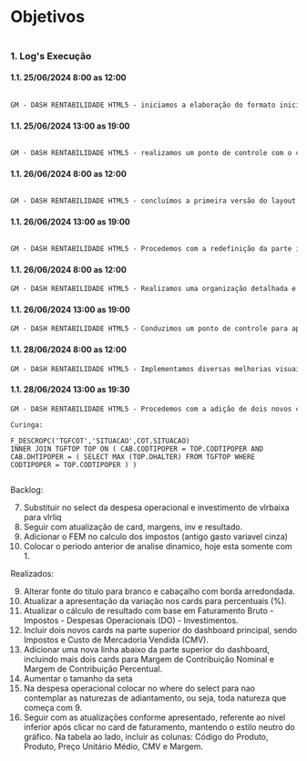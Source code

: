 # Objetivos
```markdown


```


### 1. Log's Execução


#### 1.1. 25/06/2024 8:00 as 12:00
```markdown

GM - DASH RENTABILIDADE HTML5 - iniciamos a elaboração do formato inicial do dashboard a partir do dash principal, estruturando-o em 4 cards principais divididos em faturamento, despesas operacionais, investimento e resultado. Cada card foi configurado com informações consolidadas, acompanhadas de um detalhamento no rodapé que exibe valores do período anterior. Introduzimos ícones representativos para cada card e implementamos efeitos visuais ao passar o mouse sobre eles. Além disso, configuramos um select de intervalo de datas no dashboard para filtrar todos os componentes responsivamente, resultando em uma versão inicial do painel principal.

```


#### 1.1. 25/06/2024 13:00 as 19:00
```markdown

GM - DASH RENTABILIDADE HTML5 - realizamos um ponto de controle com o cliente, que destacou pontos essenciais para o projeto e esta primeira etapa do dash principal. Posteriormente, atualizamos o dashboard para incluir um total de 8 cards: 4 na parte superior, 2 na parte intermediária e 2 na parte inferior. Refinamos os efeitos visuais ao passar o mouse sobre os cards, ajustando transições de cores, e atualizamos os ícones para o formato SVG, melhorando significativamente sua aparência. Além disso, desenvolvemos um select de data para iniciar a integração de dados reais no primeiro card, avançando assim na implementação e funcionalidade do dashboard.

```


#### 1.1. 26/06/2024 8:00 as 12:00
```markdown

GM - DASH RENTABILIDADE HTML5 - concluímos a primeira versão do layout dos cards e dedicamos esforços à estruturação do select principal para o dashboard na seção principal. Identificamos e definimos os valores essenciais para faturamento, devolução, hectolitro e descontos, agrupando-os no select para totalização dos respectivos dados. Iniciamos a integração de dados nos cards correspondentes e produzimos um vídeo para o ponto de controle com o cliente, onde discutimos ajustes solicitados e outras definições de escopo necessárias. 

```


#### 1.1. 26/06/2024 13:00 as 19:00
```markdown

GM - DASH RENTABILIDADE HTML5 - Procedemos com a redefinição da parte inferior do dashboard, reduzindo de 2 cards para 1, o que nos permitiu integrar a logo da empresa na parte inferior esquerda, ajustando seu tamanho para melhor se adequar ao espaço disponível. Reorganizamos os ícones que representam os valores consolidados e refinamos o select principal ao adicionar informações do período anterior e a variação percentual em relação ao período atual. Adicionalmente, implementamos uma seta indicativa ao lado do valor consolidado que altera sua cor para verde ou vermelho, representando variações positivas ou negativas, respectivamente, quando a variação é maior ou menor que 1, em uma função dinamica em java script. Essas adaptações contribuíram para melhorar a estrutura e a usabilidade do dashboard, enriquecendo a experiência de visualização e interpretação dos dados financeiros apresentados.

```
#### 1.1. 26/06/2024 8:00 as 12:00
```markdown
GM - DASH RENTABILIDADE HTML5 - Realizamos uma organização detalhada e redefinimos o filtro de intervalo de dados, ajustando-o para incluir o período anterior. Especificamente, implementamos um método para calcular o mês anterior à data inicial e determinar a data final com base na diferença de dias entre a data final e inicial, adicionando isso à data inicial do período anterior. Também reestruturamos o seletor para exibir informações de despesas operacionais, investimentos e resultado, integrando essa estrutura ao HTML conforme o padrão dos cards já desenvolvidos.

```
#### 1.1. 26/06/2024 13:00 as 19:00
```markdown
GM - DASH RENTABILIDADE HTML5 - Conduzimos um ponto de controle para apresentar as atualizações realizadas. Definimos uma série de tarefas que incluíam a atualização da apresentação das variações nos cards para percentuais (%), o refinamento do cálculo do resultado considerando Faturamento Bruto, Impostos, Despesas Operacionais e Investimentos. Introduzimos dois novos cards na parte superior do dashboard para Impostos e Custo de Mercadoria Vendida (CMV), além de uma nova linha abaixo, com os cards para Margem de Contribuição Nominal e Margem de Contribuição Percentual. Continuamos com as melhorias na seção inferior do dashboard, especialmente após clicar no card de faturamento, mantendo o estilo visual neutro do gráfico e adicionando colunas específicas na tabela ao lado para código do produto, produto, preço unitário médio, CMV e margem. Ajustamos também o filtro de despesas operacionais para excluir naturezas que começam com 9, representando adiantamentos. Retomamos o trabalho iniciando pela configuração do layout mais adequado para os novos cards inseridos na parte superior e na nova seção subsequente, testando várias opções até encontrar um estilo visual mais agradável e alinhado com a formatação geral do dashboard. Além disso, redefinimos o posicionamento da logo no dashboard para melhorar a estética e a organização visual do painel.

```

#### 1.1. 28/06/2024 8:00 as 12:00
```markdown
GM - DASH RENTABILIDADE HTML5 - Implementamos diversas melhorias visuais e funcionais no dashboard. Iniciamos alterando a cor da fonte do título para branco e aplicando bordas arredondadas ao cabeçalho dos cards, o que contribuiu para uma estética mais moderna e coesa. Atualizamos a apresentação das variações nos cards para exibir percentuais (%) de maneira clara e informativa, proporcionando uma análise mais precisa das mudanças nos dados. Refinamos também o cálculo do resultado, agora baseado em Faturamento Bruto menos Impostos, Despesas Operacionais e Investimentos, garantindo maior precisão nos indicadores financeiros.
```


#### 1.1. 28/06/2024 13:00 as 19:30
```markdown
GM - DASH RENTABILIDADE HTML5 - Procedemos com a adição de dois novos cards na parte superior do dashboard principal, dedicados a Impostos e Custo de Mercadoria Vendida (CMV), ampliando assim a visão detalhada sobre os custos e impostos associados às operações. Introduzimos uma nova linha abaixo da seção superior do dashboard, incluindo cards para Margem de Contribuição Nominal e Margem de Contribuição Percentual, que são indicadores cruciais para a análise de rentabilidade. Aumentamos o tamanho das setas indicativas para melhorar a visibilidade das variações positivas e negativas nos dados. No filtro de despesas operacionais, refinamos a query para excluir naturezas que começam com 9, representando adiantamentos e simplificando a análise dos gastos efetivos. Continuamos aprimorando a seção inferior do dashboard, mantendo o estilo neutro do gráfico após clicar no card de faturamento e adicionando colunas essenciais na tabela ao lado, como Código do Produto, Produto, Preço Unitário Médio, CMV e Margem, para uma análise detalhada e precisa dos produtos comercializados. Essas atualizações refletem nosso compromisso contínuo com a melhoria da usabilidade e da apresentação dos dados no dashboard.


```



```
Curinga:

F_DESCROPC('TGFCOT','SITUACAO',COT.SITUACAO)
INNER JOIN TGFTOP TOP ON ( CAB.CODTIPOPER = TOP.CODTIPOPER AND CAB.DHTIPOPER = ( SELECT MAX (TOP.DHALTER) FROM TGFTOP WHERE CODTIPOPER = TOP.CODTIPOPER ) )


```

Backlog:



7) Substituir no select da despesa operacional e investimento de vlrbaixa para vlrliq
9) Seguir com atualização de card, margens, inv e resultado.
10) Adicionar o FEM no calculo dos impostos (antigo gasto variavel cinza)
11) Colocar o periodo anterior de analise dinamico, hoje esta somente com 1.




Realizados:

9) Alterar fonte do titulo para branco e cabaçalho com borda arredondada.
1) Atualizar a apresentação da variação nos cards para percentuais (%).
2) Atualizar o cálculo de resultado com base em Faturamento Bruto - Impostos - Despesas Operacionais (DO) - Investimentos.
3) Incluir dois novos cards na parte superior do dashboard principal, sendo Impostos e Custo de Mercadoria Vendida (CMV).
4) Adicionar uma nova linha abaixo da parte superior do dashboard, incluindo mais dois cards para Margem de Contribuição Nominal e Margem de Contribuição Percentual.
8) Aumentar o tamanho da seta
6) Na despesa operacional colocar no where do select para nao contemplar as naturezas de adiantamento, ou seja, toda natureza que começa com 9.
5) Seguir com as atualizações conforme apresentado, referente ao nível inferior após clicar no card de faturamento, mantendo o estilo neutro do gráfico. Na tabela ao lado, incluir as colunas: Código do Produto, Produto, Preço Unitário Médio, CMV e Margem.